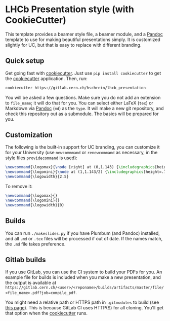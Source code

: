 # LHCb Presentation style (with CookieCutter)

This template provides a beamer style file, a beamer module, and a [Pandoc] template to use for making beautiful presentations simply. It is customized slightly for UC, but that is easy to replace with different branding.

## Quick setup

Get going fast with [cookiecutter]. Just use `pip install cookiecutter` to get the [cookiecutter] application. Then, run:

```bash
cookiecutter https://gitlab.cern.ch/hschrein/lhcb_presentation
```
You will be asked a few questions. Make sure you do not add an extension to `file_name`; it will do that for you. You can select either LaTeX (`tex`) or Markdown via [Pandoc] (`md`) as the `type`.
It will make a new git repository, and check this repository out as a submodule. The basics will be prepared for you.


## Customization

The following is the built-in support for UC branding, you can customize it for your University (use `newcommmand` or `renewcommand` as necessary, in the style files `providecommand` is used):

```tex
\newcommand{\logomax}{\node [right] at (0,1.143) {\includegraphics[height=1.3cm]{logos/UC_logo_bb.pdf}};}
\newcommand{\logomini}{\node at (1,1.143/2) {\includegraphics[height=.75cm]{logos/UC_logo_bb.pdf}};}
\newcommand{\logowidth}{2.5}
```

To remove it:

```tex
\newcommand{\logomax}{}
\newcommand{\logomini}{}
\newcommand{\logowidth}{0}
```

## Builds

You can run `./makeslides.py` if you have Plumbum (and Pandoc) installed, and all `.md` or `.tex` files will be processed if out of date. If the names match, the `.md` file takes preference.

## Gitlab builds

If you use GitLab, you can use the CI system to build your PDFs for you. An example file for builds is included when you make a new presentation, and the output is available at `https://gitlab.cern.ch/<user>/<reponame>/builds/artifacts/master/file/<file_name>.pdf?job=compile_pdf`.

You might need a relative path or HTTPS path in `.gitmodules` to build (see [this page](https://docs.gitlab.com/ce/ci/git_submodules.html)). This is because GitLab CI uses HTTP(S) for all cloning. You'll get that option when the [cookiecutter] runs.


[cookiecutter]:   https://cookiecutter.readthedocs.io/en/latest/
[Pandoc]:         https://pandoc.org
